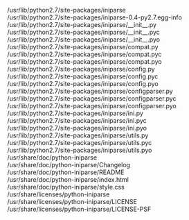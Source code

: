 /usr/lib/python2.7/site-packages/iniparse  
/usr/lib/python2.7/site-packages/iniparse-0.4-py2.7.egg-info  
/usr/lib/python2.7/site-packages/iniparse/\_\_init\_\_.py  
/usr/lib/python2.7/site-packages/iniparse/\_\_init\_\_.pyc  
/usr/lib/python2.7/site-packages/iniparse/\_\_init\_\_.pyo  
/usr/lib/python2.7/site-packages/iniparse/compat.py  
/usr/lib/python2.7/site-packages/iniparse/compat.pyc  
/usr/lib/python2.7/site-packages/iniparse/compat.pyo  
/usr/lib/python2.7/site-packages/iniparse/config.py  
/usr/lib/python2.7/site-packages/iniparse/config.pyc  
/usr/lib/python2.7/site-packages/iniparse/config.pyo  
/usr/lib/python2.7/site-packages/iniparse/configparser.py  
/usr/lib/python2.7/site-packages/iniparse/configparser.pyc  
/usr/lib/python2.7/site-packages/iniparse/configparser.pyo  
/usr/lib/python2.7/site-packages/iniparse/ini.py  
/usr/lib/python2.7/site-packages/iniparse/ini.pyc  
/usr/lib/python2.7/site-packages/iniparse/ini.pyo  
/usr/lib/python2.7/site-packages/iniparse/utils.py  
/usr/lib/python2.7/site-packages/iniparse/utils.pyc  
/usr/lib/python2.7/site-packages/iniparse/utils.pyo  
/usr/share/doc/python-iniparse  
/usr/share/doc/python-iniparse/Changelog  
/usr/share/doc/python-iniparse/README  
/usr/share/doc/python-iniparse/index.html  
/usr/share/doc/python-iniparse/style.css  
/usr/share/licenses/python-iniparse  
/usr/share/licenses/python-iniparse/LICENSE  
/usr/share/licenses/python-iniparse/LICENSE-PSF  
